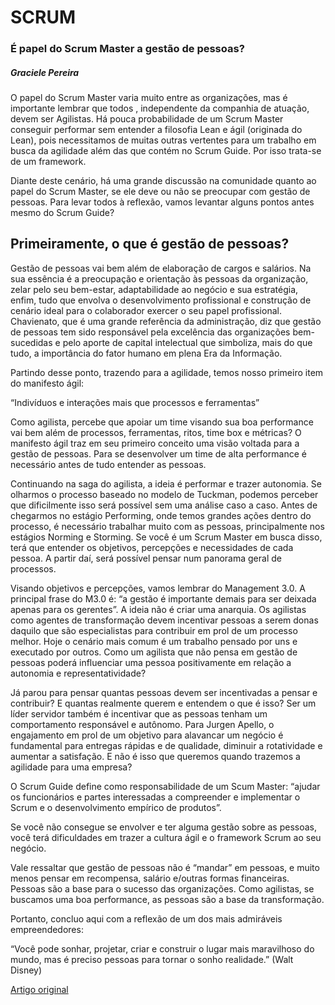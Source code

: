 # SCRUM

### É papel do Scrum Master a gestão de pessoas?
##### Graciele Pereira

O papel do Scrum Master varia muito entre as organizações, mas é importante lembrar que todos , independente da companhia de atuação, devem ser Agilistas. Há pouca probabilidade de um Scrum Master conseguir performar sem entender a filosofia Lean e ágil (originada do Lean), pois necessitamos de muitas outras vertentes para um trabalho em busca da agilidade além das que contém no Scrum Guide. Por isso trata-se de um framework.

Diante deste cenário, há uma grande discussão na comunidade quanto ao papel do Scrum Master, se ele deve ou não se preocupar com gestão de pessoas. Para levar todos à reflexão, vamos levantar alguns pontos antes mesmo do Scrum Guide?

## Primeiramente, o que é gestão de pessoas?

Gestão de pessoas vai bem além de elaboração de cargos e salários. Na sua essência é a preocupação e orientação às pessoas da organização, zelar pelo seu bem-estar, adaptabilidade ao negócio e sua estratégia, enfim, tudo que envolva o desenvolvimento profissional e construção de cenário ideal para o colaborador exercer o seu papel profissional. Chavienato, que é uma grande referência da administração, diz que gestão de pessoas tem sido responsável pela excelência das organizações bem-sucedidas e pelo aporte de capital intelectual que simboliza, mais do que tudo, a importância do fator humano em plena Era da Informação.

Partindo desse ponto, trazendo para a agilidade, temos nosso primeiro item do manifesto ágil:

“Indivíduos e interações mais que processos e ferramentas”

Como agilista, percebe que apoiar um time visando sua boa performance vai bem além de processos, ferramentas, ritos, time box e métricas? O manifesto ágil traz em seu primeiro conceito uma visão voltada para a gestão de pessoas. Para se desenvolver um time de alta performance é necessário antes de tudo entender as pessoas.

Continuando na saga do agilista, a ideia é performar e trazer autonomia. Se olharmos o processo baseado no modelo de Tuckman, podemos perceber que dificilmente isso será possível sem uma análise caso a caso. Antes de chegarmos no estágio Performing, onde temos grandes ações dentro do processo, é necessário trabalhar muito com as pessoas, principalmente nos estágios Norming e Storming. Se você é um Scrum Master em busca disso, terá que entender os objetivos, percepções e necessidades de cada pessoa. A partir daí, será possível pensar num panorama geral de processos.

Visando objetivos e percepções, vamos lembrar do Management 3.0. A principal frase do M3.0 é: “a gestão é importante demais para ser deixada apenas para os gerentes”. A ideia não é criar uma anarquia. Os agilistas como agentes de transformação devem incentivar pessoas a serem donas daquilo que são especialistas para contribuir em prol de um processo melhor. Hoje o cenário mais comum é um trabalho pensado por uns e executado por outros. Como um agilista que não pensa em gestão de pessoas poderá influenciar uma pessoa positivamente em relação a autonomia e representatividade?

Já parou para pensar quantas pessoas devem ser incentivadas a pensar e contribuir? E quantas realmente querem e entendem o que é isso? Ser um líder servidor também é incentivar que as pessoas tenham um comportamento responsável e autônomo. Para Jurgen Apello, o engajamento em prol de um objetivo para alavancar um negócio é fundamental para entregas rápidas e de qualidade, diminuir a rotatividade e aumentar a satisfação. E não é isso que queremos quando trazemos a agilidade para uma empresa?

O Scrum Guide define como responsabilidade de um Scum Master: “ajudar os funcionários e partes interessadas a compreender e implementar o Scrum e o desenvolvimento empírico de produtos”.

Se você não consegue se envolver e ter alguma gestão sobre as pessoas, você terá dificuldades em trazer a cultura ágil e o framework Scrum ao seu negócio.

Vale ressaltar que gestão de pessoas não é “mandar” em pessoas, e muito menos pensar em recompensa, salário e/outras formas financeiras. Pessoas são a base para o sucesso das organizações. Como agilistas, se buscamos uma boa performance, as pessoas são a base da transformação.

Portanto, concluo aqui com a reflexão de um dos mais admiráveis empreendedores:

“Você pode sonhar, projetar, criar e construir o lugar mais maravilhoso do mundo, mas é preciso pessoas para tornar o sonho realidade.” (Walt Disney)

[Artigo original](https://medium.com/localizalabs/%C3%A9-papel-do-scrum-master-a-gest%C3%A3o-de-pessoas-7ae54b2a09c3)